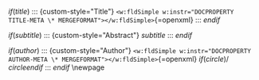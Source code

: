 $if(title)$
::: {custom-style="Title"}
`<w:fldSimple w:instr="DOCPROPERTY  TITLE-META \* MERGEFORMAT"></w:fldSimple>`{=openxml}
:::
$endif$

$if(subtitle)$
::: {custom-style="Abstract"}
$subtitle$
:::
$endif$

$if(author)$
::: {custom-style="Author"}
`<w:fldSimple w:instr="DOCPROPERTY  AUTHOR-META \* MERGEFORMAT"></w:fldSimple>`{=openxml} $if(circle)$/ $circle$$endif$
:::
$endif$
\newpage
